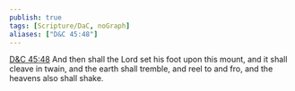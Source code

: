 ```yaml
---
publish: true
tags: [Scripture/DaC, noGraph]
aliases: ["D&C 45:48"]
---
```

[D&C 45:48](https://churchofjesuschrist.org/study/scriptures/dc-testament/dc/45?lang=eng&id=p48#p48) And then shall the Lord set his foot upon this mount, and it shall cleave in twain, and the earth shall tremble, and reel to and fro, and the heavens also shall shake.
